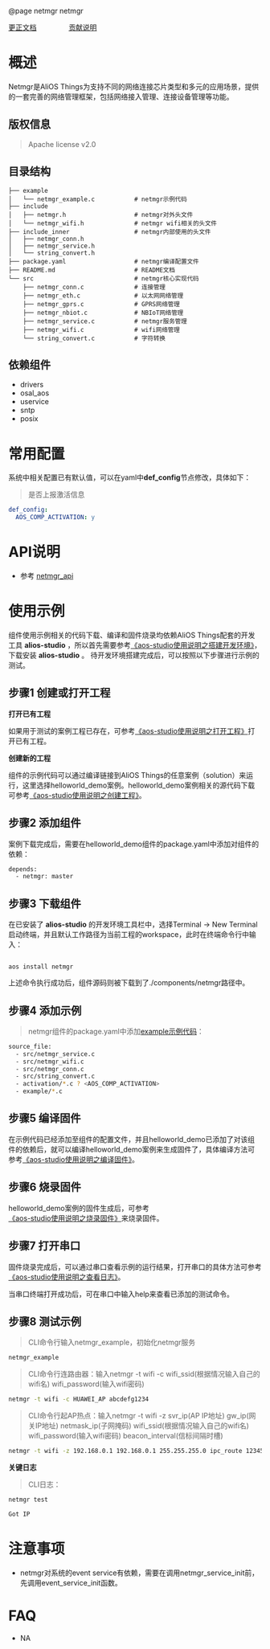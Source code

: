 @page netmgr netmgr

[更正文档](https://gitee.com/alios-things/netmgr/edit/master/README.md) &emsp;&emsp;&emsp;&emsp; [贡献说明](https://g.alicdn.com/alios-things-3.3/doc/contribute_doc.html)

# 概述

Netmgr是AliOS Things为支持不同的网络连接芯片类型和多元的应用场景，提供的一套完善的网络管理框架，包括网络接入管理、连接设备管理等功能。

## 版权信息

> Apache license v2.0

## 目录结构

```tree
├── example
│   └── netmgr_example.c           # netmgr示例代码
├── include
│   ├── netmgr.h                   # netmgr对外头文件
│   └── netmgr_wifi.h              # netmgr wifi相关的头文件
├── include_inner                  # netmgr内部使用的头文件
│   ├── netmgr_conn.h              
│   ├── netmgr_service.h
│   └── string_convert.h
├── package.yaml                   # netmgr编译配置文件
├── README.md                      # README文档
└── src                            # netmgr核心实现代码
    ├── netmgr_conn.c              # 连接管理
    ├── netmgr_eth.c               # 以太网网络管理
    ├── netmgr_gprs.c              # GPRS网络管理
    ├── netmgr_nbiot.c             # NBIoT网络管理
    ├── netmgr_service.c           # netmgr服务管理
    ├── netmgr_wifi.c              # wifi网络管理
    └── string_convert.c           # 字符转换
```
## 依赖组件

* drivers
* osal_aos
* uservice
* sntp
* posix

# 常用配置

系统中相关配置已有默认值，可以在yaml中**def_config**节点修改，具体如下：
> 是否上报激活信息
```yaml
def_config:
  AOS_COMP_ACTIVATION: y
```
# API说明

- 参考 [netmgr_api](https://g.alicdn.com/alios-things-3.3/doc/group__netmgr__api.html)

# 使用示例

组件使用示例相关的代码下载、编译和固件烧录均依赖AliOS Things配套的开发工具 **alios-studio** ，所以首先需要参考[《aos-studio使用说明之搭建开发环境》](https://g.alicdn.com/alios-things-3.3/doc/setup_env.html)，下载安装 **alios-studio** 。
待开发环境搭建完成后，可以按照以下步骤进行示例的测试。

## 步骤1 创建或打开工程

**打开已有工程**

如果用于测试的案例工程已存在，可参考[《aos-studio使用说明之打开工程》](https://g.alicdn.com/alios-things-3.3/doc/open_project.html)打开已有工程。

**创建新的工程**

组件的示例代码可以通过编译链接到AliOS Things的任意案例（solution）来运行，这里选择helloworld_demo案例。helloworld_demo案例相关的源代码下载可参考[《aos-studio使用说明之创建工程》](https://g.alicdn.com/alios-things-3.3/doc/create_project.html)。

## 步骤2 添加组件

案例下载完成后，需要在helloworld_demo组件的package.yaml中添加对组件的依赖：
```sh
depends:
  - netmgr: master
```
## 步骤3 下载组件

在已安装了 **alios-studio** 的开发环境工具栏中，选择Terminal -> New Terminal启动终端，并且默认工作路径为当前工程的workspace，此时在终端命令行中输入：

```shell

aos install netmgr

```

上述命令执行成功后，组件源码则被下载到了./components/netmgr路径中。

## 步骤4 添加示例

> netmgr组件的package.yaml中添加[example示例代码](https://gitee.com/alios-things/netmgr/tree/master/example)：

```sh
source_file:
  - src/netmgr_service.c
  - src/netmgr_wifi.c
  - src/netmgr_conn.c
  - src/string_convert.c
  - activation/*.c ? <AOS_COMP_ACTIVATION>
  - example/*.c
```

## 步骤5 编译固件

在示例代码已经添加至组件的配置文件，并且helloworld_demo已添加了对该组件的依赖后，就可以编译helloworld_demo案例来生成固件了，具体编译方法可参考[《aos-studio使用说明之编译固件》](https://g.alicdn.com/alios-things-3.3/doc/build_project.html)。

## 步骤6 烧录固件

helloworld_demo案例的固件生成后，可参考[《aos-studio使用说明之烧录固件》](https://g.alicdn.com/alios-things-3.3/doc/burn_image.html)来烧录固件。

## 步骤7 打开串口

固件烧录完成后，可以通过串口查看示例的运行结果，打开串口的具体方法可参考[《aos-studio使用说明之查看日志》](https://g.alicdn.com/alios-things-3.3/doc/view_log.html)。

当串口终端打开成功后，可在串口中输入help来查看已添加的测试命令。

## 步骤8 测试示例

> CLI命令行输入netmgr_example，初始化netmgr服务
```sh
netmgr_example
```
> CLI命令行连路由器：输入netmgr -t wifi -c wifi_ssid(根据情况输入自己的wifi名) wifi_password(输入wifi密码)
```sh
netmgr -t wifi -c HUAWEI_AP abcdefg1234
```
> CLI命令行起AP热点：输入netmgr -t wifi -z svr_ip(AP IP地址) gw_ip(网关IP地址) netmask_ip(子网掩码) wifi_ssid(根据情况输入自己的wifi名) wifi_password(输入wifi密码) beacon_interval(信标间隔时槽) 
```sh
netmgr -t wifi -z 192.168.0.1 192.168.0.1 255.255.255.0 ipc_route 12345678 10
```

**关键日志**
> CLI日志：

```sh
netmgr test
```
```sh
Got IP
```

# 注意事项

- netmgr对系统的event service有依赖，需要在调用netmgr_service_init前，先调用event_service_init函数。

# FAQ

- NA
